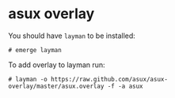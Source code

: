 # asux overlay

You should have `layman` to be installed:

    # emerge layman

To add overlay to layman run:

	# layman -o https://raw.github.com/asux/asux-overlay/master/asux.overlay -f -a asux
